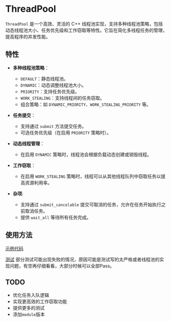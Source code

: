# ThreadPool

`ThreadPool` 是一个高效、灵活的 C++ 线程池实现，支持多种线程池策略，包括动态线程池大小、任务优先级和工作窃取等特性。它旨在简化多线程任务的管理，提高程序的并发性能。

## 特性

- **多种线程池策略**：
  - `DEFAULT`：静态线程池。
  - `DYNAMIC`：动态调整线程池大小。
  - `PRIORITY`：支持任务优先级。
  - `WORK_STEALING`：支持线程间的任务窃取。
  - 组合策略：如 `DYNAMIC_PRIORITY`、`WORK_STEALING_PRIORITY` 等。

- **任务提交**：
  - 支持通过 `submit` 方法提交任务。
  - 可选任务优先级（在启用 `PRIORITY` 策略时）。

- **动态线程管理**：
  - 在启用 `DYNAMIC` 策略时，线程池会根据负载动态创建或销毁线程。

- **工作窃取**：
  - 在启用 `WORK_STEALING` 策略时，线程可以从其他线程队列中窃取任务以提高资源利用率。

- **杂项**:
  - 支持通过 `submit_cancelable` 提交可取消的任务，允许在任务开始执行之前取消任务。
  - 提供 `wait_all` 等待所有任务完成。

## 使用方法

[示例代码](example/example.cpp) 

[测试](test/thread_pool_tests.cpp) 部分测试可能出现失败的情况，原因可能是测试写的太严格或者线程池的实现问题，有空再仔细看看，大部分时候可以全部Pass。

## TODO

- 优化任务入队逻辑
- 实现更高效的工作窃取功能
- 提供更多的测试
- 添加`module`版本